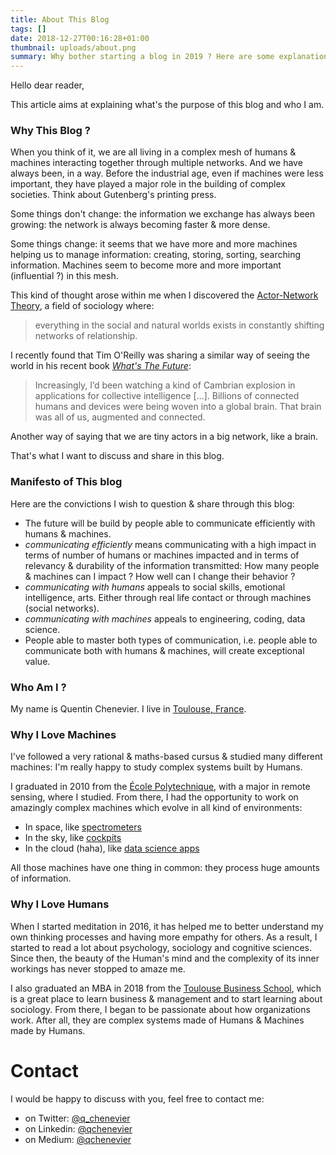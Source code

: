```yaml
---
title: About This Blog
tags: []
date: 2018-12-27T00:16:28+01:00
thumbnail: uploads/about.png
summary: Why bother starting a blog in 2019 ? Here are some explanations about the purpose of this blog and who I am.
---
```


Hello dear reader,

This article aims at explaining what's the purpose of this blog and who I am.

### Why This Blog ?

When you think of it, we are all living in a complex mesh of humans & machines interacting together through multiple networks. And we have always been, in a way. Before the industrial age, even if machines were less important, they have played a major role in the building of complex societies. Think about Gutenberg's printing press.

Some things don't change: the information we exchange has always been growing: the network is always becoming faster & more dense.

Some things change: it seems that we have more and more machines helping us to manage information: creating, storing, sorting, searching information. Machines seem to become more and more important (influential ?) in this mesh.

This kind of thought arose within me when I discovered the [Actor-Network Theory](https://en.wikipedia.org/wiki/Actor%E2%80%93network_theory), a field of sociology where:

> everything in the social and natural worlds exists in constantly shifting networks of relationship.

I recently found that Tim O'Reilly was sharing a similar way of seeing the world in his recent book [_What's The Future_](https://www.oreilly.com/tim/wtf-book.html):

> Increasingly, I’d been watching a kind of Cambrian explosion in applications for collective intelligence [...]. Billions of connected humans and devices were being woven into a global brain. That brain was all of us, augmented and connected.

Another way of saying that we are tiny actors in a big network, like a brain.

That's what I want to discuss and share in this blog.

### Manifesto of This blog

Here are the convictions I wish to question & share through this blog:

- The future will be build by people able to communicate efficiently with humans & machines.
- _communicating efficiently_ means communicating with a high impact in terms of number of humans or machines impacted and in terms of relevancy & durability of the information transmitted: How many people & machines can I impact ? How well can I change their behavior ?
- _communicating with humans_ appeals to social skills, emotional intelligence, arts. Either through real life contact or through machines (social networks).
- _communicating with machines_ appeals to engineering, coding, data science.
- People able to master both types of communication, i.e. people able to communicate both with humans & machines, will create exceptional value.

### Who Am I ?

My name is Quentin Chenevier. I live in [Toulouse, France](https://www.google.com/maps/place/Toulouse).

### Why I Love Machines

I've followed a very rational & maths-based cursus & studied many different machines: I'm really happy to study complex systems built by Humans.

I graduated in 2010 from the [École Polytechnique](https://www.polytechnique.edu/en), with a major in remote sensing, where I studied. From there, I had the opportunity to work on amazingly complex machines which evolve in all kind of environments:

- In space, like [spectrometers](https://en.wikipedia.org/wiki/Infrared_atmospheric_sounding_interferometer)
- In the sky, like [cockpits](https://en.wikipedia.org/wiki/Cockpit)
- In the cloud (haha), like [data science apps](http://www.airbus.com/newsroom/press-releases/en/2017/06/airbus-launches-new-open-aviation-data-platform--skywise--to-sup.html)

All those machines have one thing in common: they process huge amounts of information.

### Why I Love Humans

When I started meditation in 2016, it has helped me to better understand my own thinking processes and having more empathy for others. As a result, I started to read a lot about psychology, sociology and cognitive sciences. Since then, the beauty of the Human's mind and the complexity of its inner workings has never stopped to amaze me.

I also graduated an MBA in 2018 from the [Toulouse Business School](http://www.tbs-education.fr/en), which is a great place to learn business & management and to start learning about sociology. From there, I began to be passionate about how organizations work. After all, they are complex systems made of Humans & Machines made by Humans.

# Contact

I would be happy to discuss with you, feel free to contact me:

- on Twitter: [@q_chenevier](https://twitter.com/q_chenevier)
- on Linkedin: [@qchenevier](https://www.linkedin.com/in/qchenevier/)
- on Medium: [@qchenevier](https://medium.com/@qchenevier)
